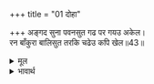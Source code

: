 +++
title = "01 दोहा"

+++
अङ्गद सुना पवनसुत गढ पर गयउ अकेल।  
रन बाँकुरा बालिसुत तरकि चढेउ कपि खेल॥43॥  

<details><summary>मूल</summary>

अङ्गद सुना पवनसुत गढ पर गयउ अकेल।  
रन बाँकुरा बालिसुत तरकि चढेउ कपि खेल॥43॥  
</details>

<details><summary>भावार्थ</summary>

 इधर अङ्गद ने सुना कि पवनपुत्र हनुमान्‌ किले पर अकेले ही गए हैं, तो रण में बाँके बालि पुत्र वानर के खेल की तरह उछलकर किले पर चढ गए॥43॥  
</details>



